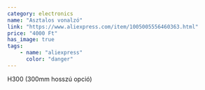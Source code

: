 ```yaml
---
category: electronics
name: "Asztalos vonalzó"
link: "https://www.aliexpress.com/item/1005005556460363.html"
price: "4000 Ft"
has_image: true
tags: 
    - name: "aliexpress"
      color: "danger"
---
```

H300 (300mm hosszú opció)